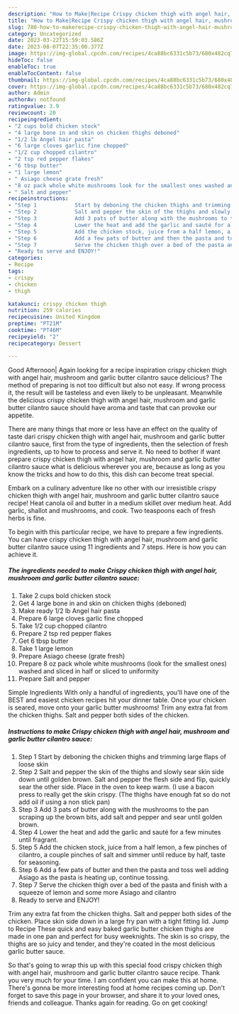 ```yaml
---
description: "How to Make|Recipe Crispy chicken thigh with angel hair, mushroom and garlic butter cilantro sauce {That is Special"
title: "How to Make|Recipe Crispy chicken thigh with angel hair, mushroom and garlic butter cilantro sauce {That is Special"
slug: 780-how-to-makerecipe-crispy-chicken-thigh-with-angel-hair-mushroom-and-garlic-butter-cilantro-sauce-that-is-special
category: Uncategorized
date: 2023-03-22T15:59:03.586Z
date: 2023-08-07T22:35:00.377Z
image: https://img-global.cpcdn.com/recipes/4ca88bc6331c5b73/680x482cq70/crispy-chicken-thigh-with-angel-hair-mushroom-and-garlic-butter-cilantro-sauce-recipe-main-photo.jpg
hideToc: false
enableToc: true
enableTocContent: false
thumbnail: https://img-global.cpcdn.com/recipes/4ca88bc6331c5b73/680x482cq70/crispy-chicken-thigh-with-angel-hair-mushroom-and-garlic-butter-cilantro-sauce-recipe-main-photo.jpg
cover: https://img-global.cpcdn.com/recipes/4ca88bc6331c5b73/680x482cq70/crispy-chicken-thigh-with-angel-hair-mushroom-and-garlic-butter-cilantro-sauce-recipe-main-photo.jpg
author: Admin
authorAv: notfound
ratingvalue: 3.9
reviewcount: 20
recipeingredient:
- "2 cups bold chicken stock"
- "4 large bone in and skin on chicken thighs deboned"
- "1/2 lb Angel hair pasta"
- "6 large cloves garlic fine chopped"
- "1/2 cup chopped cilantro"
- "2 tsp red pepper flakes"
- "6 tbsp butter"
- "1 large lemon"
- " Asiago cheese grate fresh"
- "8 oz pack whole white mushrooms look for the smallest ones washed and sliced in half or sliced to uniformity"
- " Salt and pepper"
recipeinstructions:
- "Step 1            Start by deboning the chicken thighs and trimming large flaps of loose skin"
- "Step 2            Salt and pepper the skin of the thighs and slowly sear skin side down until golden brown. Salt and pepper the flesh side and flip, quickly sear the other side. Place in the oven to keep warm. (I use a bacon press to really get the skin crispy. (The thighs have enough fat so do not add oil if using a non stick pan)"
- "Step 3            Add 3 pats of butter along with the mushrooms to the pan scraping up the brown bits, add salt and pepper and sear until golden brown."
- "Step 4            Lower the heat and add the garlic and sauté for a few minutes until fragrant."
- "Step 5            Add the chicken stock, juice from a half lemon, a few pinches of cilantro, a couple pinches of salt and simmer until reduce by half, taste for seasoning."
- "Step 6            Add a few pats of butter and then the pasta and toss well adding Asiago as the pasta is heating up, continue tossing."
- "Step 7            Serve the chicken thigh over a bed of the pasta and finish with a squeeze of lemon and some more Asiago and cilantro"
- "Ready to serve and ENJOY!"
categories:
- Recipe
tags:
- crispy
- chicken
- thigh

katakunci: crispy chicken thigh 
nutrition: 259 calories
recipecuisine: United Kingdom
preptime: "PT21M"
cooktime: "PT46M"
recipeyield: "2"
recipecategory: Dessert

---
```



Good Afternoon| Again looking for a recipe inspiration crispy chicken thigh with angel hair, mushroom and garlic butter cilantro sauce delicious? The method of preparing is not too difficult but also not easy. If wrong process it, the result will be tasteless and even likely to be unpleasant. Meanwhile the delicious crispy chicken thigh with angel hair, mushroom and garlic butter cilantro sauce should have aroma and taste that can provoke our appetite.






There are many things that more or less have an effect on the quality of taste dari crispy chicken thigh with angel hair, mushroom and garlic butter cilantro sauce, first from the type of ingredients, then the selection of fresh ingredients, up to how to process and serve it. No need to bother if want prepare crispy chicken thigh with angel hair, mushroom and garlic butter cilantro sauce what is delicious wherever you are, because as long as you know the tricks and how to do this, this dish can become treat  special.


Embark on a culinary adventure like no other with our irresistible crispy chicken thigh with angel hair, mushroom and garlic butter cilantro sauce recipe! Heat canola oil and butter in a medium skillet over medium heat. Add garlic, shallot and mushrooms, and cook. Two teaspoons each of fresh herbs is fine.


To begin with this particular recipe, we have to prepare a few ingredients. You can have crispy chicken thigh with angel hair, mushroom and garlic butter cilantro sauce using 11 ingredients and 7 steps. Here is how you can achieve it.

<!--inarticleads1-->

##### The ingredients needed to make Crispy chicken thigh with angel hair, mushroom and garlic butter cilantro sauce:

1. Take 2 cups bold chicken stock
1. Get 4 large bone in and skin on chicken thighs (deboned)
1. Make ready 1/2 lb Angel hair pasta
1. Prepare 6 large cloves garlic fine chopped
1. Take 1/2 cup chopped cilantro
1. Prepare 2 tsp red pepper flakes
1. Get 6 tbsp butter
1. Take 1 large lemon
1. Prepare  Asiago cheese (grate fresh)
1. Prepare 8 oz pack whole white mushrooms (look for the smallest ones) washed and sliced in half or sliced to uniformity
1. Prepare  Salt and pepper


Simple Ingredients With only a handful of ingredients, you&#39;ll have one of the BEST and easiest chicken recipes hit your dinner table. Once your chicken is seared, move onto your garlic butter mushrooms! Trim any extra fat from the chicken thighs. Salt and pepper both sides of the chicken. 

<!--inarticleads2-->

##### Instructions to make Crispy chicken thigh with angel hair, mushroom and garlic butter cilantro sauce:

1. Step 1            Start by deboning the chicken thighs and trimming large flaps of loose skin
1. Step 2            Salt and pepper the skin of the thighs and slowly sear skin side down until golden brown. Salt and pepper the flesh side and flip, quickly sear the other side. Place in the oven to keep warm. (I use a bacon press to really get the skin crispy. (The thighs have enough fat so do not add oil if using a non stick pan)
1. Step 3            Add 3 pats of butter along with the mushrooms to the pan scraping up the brown bits, add salt and pepper and sear until golden brown.
1. Step 4            Lower the heat and add the garlic and sauté for a few minutes until fragrant.
1. Step 5            Add the chicken stock, juice from a half lemon, a few pinches of cilantro, a couple pinches of salt and simmer until reduce by half, taste for seasoning.
1. Step 6            Add a few pats of butter and then the pasta and toss well adding Asiago as the pasta is heating up, continue tossing.
1. Step 7            Serve the chicken thigh over a bed of the pasta and finish with a squeeze of lemon and some more Asiago and cilantro
1. Ready to serve and ENJOY!

Trim any extra fat from the chicken thighs. Salt and pepper both sides of the chicken. Place skin side down in a large fry pan with a tight fitting lid. Jump to Recipe These quick and easy baked garlic butter chicken thighs are made in one pan and perfect for busy weeknights. The skin is so crispy, the thighs are so juicy and tender, and they&#39;re coated in the most delicious garlic butter sauce. 

So that's going to wrap this up with this special food crispy chicken thigh with angel hair, mushroom and garlic butter cilantro sauce recipe. Thank you very much for your time. I am confident you can make this at home. There's gonna be more interesting food at home recipes coming up. Don't forget to save this page in your browser, and share it to your loved ones, friends and colleague. Thanks again for reading. Go on get cooking!
